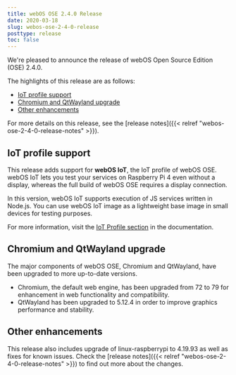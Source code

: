 ```yaml
---
title: webOS OSE 2.4.0 Release
date: 2020-03-18
slug: webos-ose-2-4-0-release
posttype: release
toc: false
---
```


We're pleased to announce the release of webOS Open Source Edition (OSE) 2.4.0.

The highlights of this release are as follows:

  - [IoT profile support](#iot-profile-support)
  - [Chromium and QtWayland upgrade](#chromium-and-qtwayland-upgrade)
  - [Other enhancements](#other-enhancements)

For more details on this release, see the [release notes]({{< relref "webos-ose-2-4-0-release-notes" >}}).

## IoT profile support

This release adds support for **webOS IoT**, the IoT profile of webOS OSE. webOS IoT lets you test your services on Raspberry Pi 4 even without a display, whereas the full build of webOS OSE requires a display connection.

In this version, webOS IoT supports execution of JS services written in Node.js. You can use webOS IoT image as a lightweight base image in small devices for testing purposes.

For more information, visit the [IoT Profile section](/docs/iot) in the documentation.

## Chromium and QtWayland upgrade

The major components of webOS OSE, Chromium and QtWayland, have been upgraded to more up-to-date versions.

  - Chromium, the default web engine, has been upgraded from 72 to 79 for enhancement in web functionality and compatibility.
  - QtWayland has been upgraded to 5.12.4 in order to improve graphics performance and stability.

## Other enhancements

This release also includes upgrade of linux-raspberrypi to 4.19.93 as well as fixes for known issues. Check the [release notes]({{< relref "webos-ose-2-4-0-release-notes" >}}) to find out more about the changes.
